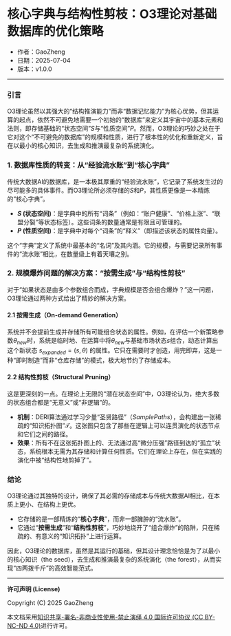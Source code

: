 # **核心字典与结构性剪枝：O3理论对基础数据库的优化策略**

- 作者：GaoZheng
- 日期：2025-07-04
- 版本：v1.0.0

---

### 引言
O3理论虽然以其强大的“结构推演能力”而非“数据记忆能力”为核心优势，但其运算的起点，依然不可避免地需要一个初始的“数据库”来定义其宇宙中的基本元素和法则，即存储基础的“状态空间”$S$与“性质空间”$P$。然而，O3理论的巧妙之处在于它对这个“不可避免的数据库”的规模和性质，进行了根本性的优化和重新定义，旨在以最小的核心知识，去生成和推演最复杂的系统演化。

### 1. 数据库性质的转变：从“经验流水账”到“核心字典”
传统大数据AI的数据库，是一本极其厚重的“经验流水账”，它记录了系统发生过的尽可能多的具体事件。而O3理论所必须存储的$S$和$P$，其性质更像是一本精炼的“核心字典”。

* **$S$ (状态空间)**：是字典中的所有“词条”（例如：“账户健康”、“价格上涨”、“联盟分裂”等状态标签）。这些词条的数量通常是有限且可管理的。
* **$P$ (性质空间)**：是字典中对每个“词条”的“释义”（即描述该状态的属性向量）。

这个“字典”定义了系统中最基本的“名词”及其内涵。它的规模，与需要记录所有事件的“流水账”相比，在数量级上有着天壤之别。

### 2. 规模爆炸问题的解决方案：“按需生成”与“结构性剪枝”
对于“如果状态是由多个参数组合而成，字典规模是否会组合爆炸？”这一问题，O3理论通过两种方式给出了精妙的解决方案。

#### 2.1 按需生成（On-demand Generation）
系统并不会提前生成并存储所有可能组合状态的属性。例如，在评估一个新策略参数$\theta_{new}$时，系统是临时地、在运算中将$\theta_{new}$与基础市场状态$s$组合，动态计算出这个新状态 $s_{expanded} = (s, \theta)$ 的属性。它只在需要时才创造，用完即弃，这是一种“即时制造”而非“仓库存储”的模式，极大地节约了存储成本。

#### 2.2 结构性剪枝（Structural Pruning）
这是更深刻的一点。在理论上无限的“潜在状态空间”中，O3理论认为，绝大多数的状态组合都是“无意义”或“非逻辑”的。

* **机制**：DERI算法通过学习少量“圣贤路径”（$SamplePaths$），会构建出一张稀疏的“知识拓扑图”$\mathcal{T}$。这张图只包含了那些在逻辑上可以连贯演化的状态节点和它们之间的路径。
* **效果**：所有不在这张拓扑图上的、无法通过高“微分压强”路径到达的“孤立”状态，系统根本无需为其存储和计算任何性质。它们在理论上存在，但在实践的演化中被“结构性地剪掉了”。

### 结论
O3理论通过其独特的设计，确保了其必需的存储成本与传统大数据AI相比，在本质上更小、在结构上更优。

* 它存储的是一部精炼的“**核心字典**”，而非一部臃肿的“流水账”。
* 它通过“**按需生成**”和“**结构性剪枝**”，巧妙地绕开了“组合爆炸”的陷阱，只在稀疏的、有意义的“知识拓扑”上进行运算。

因此，O3理论的数据库，虽然是其运行的基础，但其设计理念恰恰是为了以最小的核心知识（the seed），去生成和推演最复杂的系统演化（the forest），从而实现“四两拨千斤”的高效智能范式。

---

**许可声明 (License)**

Copyright (C) 2025 GaoZheng 

本文档采用[知识共享-署名-非商业性使用-禁止演绎 4.0 国际许可协议 (CC BY-NC-ND 4.0)](https://creativecommons.org/licenses/by-nc-nd/4.0/deed.zh-Hans)进行许可。
